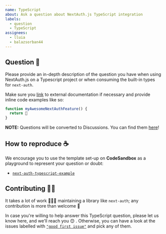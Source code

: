 ```yaml
---
name: TypeScript
about: Ask a question about NextAuth.js TypeScript integration
labels:
  - question
  - TypeScript
assignees:
  - lluia
  - balazsorban44
---
```


## Question 💬

Please provide an in-depth description of the question you have when using NextAuth.js on a Typescript project or when consuming the built-in types for `next-auth`.

Make sure you [link]() to external documentation if necessary and provide inline code examples like so:

```js
function myAwesomeNextAuthFeature() {
  return 💚
}
```

**NOTE:** Questions will be converted to Discussions. You can find them [here](https://github.com/nextauthjs/next-auth/discussions)!

## How to reproduce ☕️

We encourage you to use the template set-up on **CodeSandbox** as a playground to represent your question or doubt:

- [`next-auth-typescript-example`](https://codesandbox.io/s/next-auth-typescript-example-se32w)

## Contributing 🙌🏽

It takes a lot of work 🏋🏻‍♀️ maintaining a library like `next-auth`; any contribution is more than welcome 💚

In case you're willing to help answer this TypeScript question, please let us know here, and we'll reach you 😊 . Otherwise, you can have a look at the issues labelled with [`"good first issue"`](https://github.com/nextauthjs/next-auth/issues?q=is%3Aissue+is%3Aopen+label%3A%22good+first+issue%22) and pick any of them.
